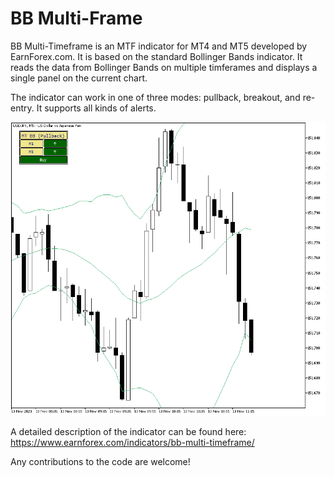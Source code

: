 # BB Multi-Frame

BB Multi-Timeframe is an MTF indicator for MT4 and MT5 developed by EarnForex.com. It is based on the standard Bollinger Bands indicator. It reads the data from Bollinger Bands on multiple timferames and displays a single panel on the current chart.

The indicator can work in one of three modes: pullback, breakout, and re-entry. It supports all kinds of alerts.

![A multi-timeframe BB panel with a pullback buy signal](https://github.com/EarnForex/BB-Multi-Frame/blob/main/README_Images/bb-multi-timeframe-example-pullback-signal.png)

A detailed description of the indicator can be found here:
https://www.earnforex.com/indicators/bb-multi-timeframe/

Any contributions to the code are welcome!
